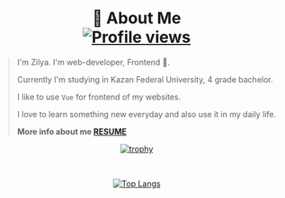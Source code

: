 <div align="center">
  
# 🧐 About Me <br>[![Profile views](https://gpvc.arturio.dev/Zilyashik)](#)

</div>


> I'm Zilya. I'm web-developer, Frontend :metal:.
> 
> Currently I'm studying in Kazan Federal University, 4 grade bachelor.
>
> I like to use `Vue` for frontend of my websites.
> 
> I love to learn something new everyday and also use it in my daily life.
> 
> **More info about me [RESUME](https://kazan.hh.ru/applicant/resumes/view?resume=c8608253ff09b0cc5e0039ed1f7a444e687050)**


<div align="center">    
  
[![trophy](https://github-profile-trophy.vercel.app/?username=Zilyashik&theme=algolia&margin-w=0)](#)
  
<br>
  
[![Top Langs](https://github-readme-stats.vercel.app/api/top-langs/?username=Zilyashik&theme=algolia&show_icons=true&hide_border=true&layout=compact&langs_count=50)](#)
</div>

<!--
**Zilyashik/Zilyashik** is a ✨ _special_ ✨ repository because its `README.md` (this file) appears on your GitHub profile.
